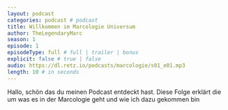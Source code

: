 ```yaml
---
layout: podcast
categories: podcast # podcast
title: Willkommen im Marcologie Universum
author: TheLegendaryMarc
season: 1
episode: 1
episodeType: full # full | trailer | bonus
explicit: false # true | false
audio: https://dl.retz.io/podcasts/marcologie/s01_e01.mp3
length: 10 # in seconds
---
```


Hallo, schön das du meinen Podcast entdeckt hast. Diese Folge erklärt die um was es in der Marcologie geht und wie ich dazu gekommen bin